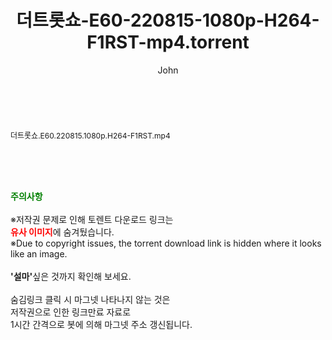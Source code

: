 ﻿---
layout: post
title:  "더트롯쇼-E60-220815-1080p-H264-F1RST-mp4.torrent"
author: John
categories: [ 방송/음악 ]
tags: [  ]
image:  
description: "더트롯쇼-E60-220815-1080p-H264-F1RST-mp4 torrent 정보 공유"
toc: true
toc_sticky: true
---

<br>
<div class="view-img">
<a class="view_image" href="http://torrentmobile61.com/bbs/view_image.php?fn=%2Fdata%2Ffile%2Fmusic%2F3735183265_LPOSzyIj_a2e5e8bb43d80a6aa2a8654da3f5cb17631a74ee.jpg" target="_blank"><img alt="" class="img-tag" content="http://torrentmobile61.com/data/file/music/3735183265_LPOSzyIj_a2e5e8bb43d80a6aa2a8654da3f5cb17631a74ee.jpg" itemprop="image" src="http://torrentmobile61.com/data/file/music/thumb-3735183265_LPOSzyIj_a2e5e8bb43d80a6aa2a8654da3f5cb17631a74ee_835x2212.jpg"/></a></div><div class="view-content" itemprop="description">
<p><span style="font-size:12px;">더트롯쇼.E60.220815.1080p.H264-F1RST.mp4</span> </p> </div>
    
<br><br><br>
<p data-ke-size="size16"><b><span style="color: green;">주의사항</span></b><br /><br />※저작권 문제로 인해 토렌트 다운로드 링크는<br /><b><span style="color: red;">유사 이미지</span></b>에 숨겨뒀습니다.<br />※Due to copyright issues, the torrent download link is hidden where it looks like an image.<br /><br /><b>'설마'</b>싶은 것까지 확인해 보세요.<br /><br />숨김링크 클릭 시 마그넷 나타나지 않는 것은<br />저작권으로 인한 링크만료 자료로<br />1시간 간격으로 봇에 의해 마그넷 주소 갱신됩니다.</p>
